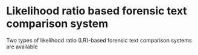 # Likelihood ratio based forensic text comparison system

Two types of likelihood ratio (LR)-based forensic text comparison systems are available
